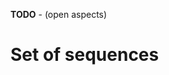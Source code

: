 
**TODO** - (open aspects)

<!-- ======================================================================= -->
# Set of sequences
